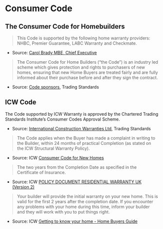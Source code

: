 # Consumer Code

## The Consumer Code for Homebuilders

> This Code is supported by the following home warranty providers: NHBC, Premier Guarantee, LABC Warranty and Checkmate.

* Source: [Carol Brady MBE, Chief Executive](https://www.linkedin.com/in/carol-brady-mbe-9497607/)

> The Consumer Code for Home Builders (“the Code”) is an industry led scheme which gives protection and rights to purchasers of new homes, ensuring that new Home Buyers are treated fairly and are fully informed about their purchase before and after they sign the contract.

* Source: [Code sponsors](https://www.tradingstandards.uk/commercial-services/code-sponsors), Trading Standards

## ICW Code

The Code supported by ICW Warranty is approved by the Chartered Trading Standards Institute’s Consumer Codes Approval Scheme.
 
* Source: [International Construction Warranties Ltd](https://www.tradingstandards.uk/commercial-services/code-sponsors/international-construction-warranties-ltd), Trading Standards

> The Code applies when the Buyer has made a complaint in writing to the Builder, within 24 months of practical Completion (as stated on the ICW Structural Warranty Policy).

* Source: ICW [Consumer Code for New Homes](https://i-c-w.co.uk/wp-content/uploads/2016/11/ICW-Consumer-Code-for-New-Homes.pdf)

> The two years from the Completion Date as specified in the Certificate of Insurance.

* Source: ICW [POLICY DOCUMENT RESIDENTIAL WARRANTY UK (Version 2)](https://wbh1.co.uk/wp-content/uploads/2019/12/ICWIS-Residential-Warranty-Policy_v2.pdf)

> Your builder will provide the initial warranty on your new home. This is valid for the first 2 years after the completion date. If you encounter any problems with your home during this time, inform your builder and they will work with you to put things right.

* Source: ICW [Getting to know your home - Home Buyers Guide](https://wbh1.co.uk/wp-content/uploads/2019/12/Getting-to-Know-Your-Home_v6..pdf)
